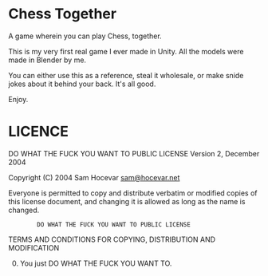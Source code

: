 # Chess Together
A game wherein you can play Chess, together.

This is my very first real game I ever made in Unity. All the models were made in Blender by me.

You can either use this as a reference, steal it wholesale, or make snide jokes about it behind your back. It's all good.

Enjoy.

# LICENCE
 DO WHAT THE FUCK YOU WANT TO PUBLIC LICENSE 
                    Version 2, December 2004 

 Copyright (C) 2004 Sam Hocevar <sam@hocevar.net> 

 Everyone is permitted to copy and distribute verbatim or modified 
 copies of this license document, and changing it is allowed as long 
 as the name is changed. 

            DO WHAT THE FUCK YOU WANT TO PUBLIC LICENSE 
   TERMS AND CONDITIONS FOR COPYING, DISTRIBUTION AND MODIFICATION 

  0. You just DO WHAT THE FUCK YOU WANT TO.
